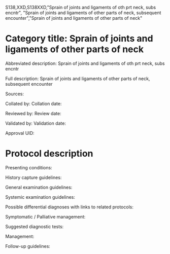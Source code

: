 S138,XXD,S138XXD,"Sprain of joints and ligaments of oth prt neck, subs encntr", "Sprain of joints and ligaments of other parts of neck, subsequent encounter","Sprain of joints and ligaments of other parts of neck"
# Category title: Sprain of joints and ligaments of other parts of neck

Abbreviated description: Sprain of joints and ligaments of oth prt neck, subs encntr

Full description: Sprain of joints and ligaments of other parts of neck, subsequent encounter

Sources:

Collated by:
Collation date:

Reviewed by:
Review date:

Validated by:
Validation date:

Approval UID:

# Protocol description

Presenting conditions:

History capture guidelines:

General examination guidelines:

Systemic examination guidelines:

Possible differential diagnoses with links to related protocols:

Symptomatic / Palliative management:

Suggested diagnostic tests:

Management:

Follow-up guidelines:
